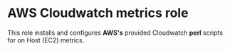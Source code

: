 # AWS Cloudwatch metrics role

This role installs and configures __AWS's__ provided Cloudwatch __perl__ scripts for on Host (EC2) metrics.

